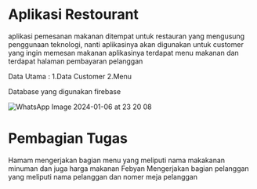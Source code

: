 # Aplikasi Restourant
 
aplikasi pemesanan makanan ditempat untuk restauran yang mengusung penggunaan teknologi, nanti aplikasinya akan digunakan untuk customer yang ingin memesan makanan aplikasinya terdapat menu makanan dan terdapat halaman pembayaran pelanggan

Data Utama : 
1.Data Customer
2.Menu

Database yang digunakan firebase


![WhatsApp Image 2024-01-06 at 23 20 08](https://github.com/biyan847/UASPAM/assets/114915821/2c71bb59-87d2-4cfc-9dac-85568be26ae8)

# Pembagian Tugas
Hamam mengerjakan bagian menu yang meliputi nama makakanan minuman dan juga harga makanan
Febyan Mengerjakan bagian pelanggan yang meliputi nama pelanggan dan nomer meja pelanggan 
